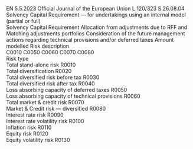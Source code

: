 EN  5.5.2023 Official Journal of the European Union L 120/323
 S.26.08.04  
Solvency Capital Requirement — for undertakings using an internal model (partial or full)  
Solvency Capital 
Requirement  Allocation from 
adjustments due to 
RFF and Matching 
adjustments portfolios  Consideration of the 
future management 
actions regarding 
technical provisions 
and/or deferred taxes  Amount modelled  Risk description  
C0010  C0050  C0060  C0070  C0080  
Risk type  
Total stand-alone risk  R0010  
Total diversification  R0020  
Total diversified risk before tax  R0030  
Total diversified risk after tax  R0040  
Loss absorbing capacity of deferred taxes  R0050  
Loss absorbing capacity of technical provisions  R0060  
Total market & credit risk  R0070  
Market & Credit risk — diversified  R0080  
Interest rate risk  R0090  
Interest rate volatility risk  R0100  
Inflation risk  R0110  
Equity risk  R0120  
Equity volatility risk  R0130